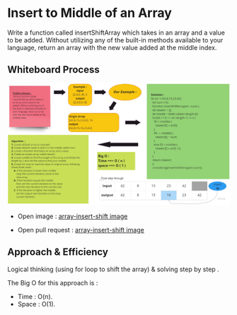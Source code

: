 # Insert to Middle of an Array

<!-- Description of the challenge -->

Write a function called insertShiftArray which takes in an array and a value to be added. Without utilizing any of the built-in methods available to your language, return an array with the new value added at the middle index.

## Whiteboard Process

<!-- Embedded whiteboard image -->

![array-insert-shift](../assets/insert-Shift-Array.jpg)

- Open image :
  [array-insert-shift image](../assets/insert-Shift-Array.jpg)

- Open pull request :
  [array-insert-shift image](https://github.com/SohaibAlmomani/data-structures-and-algorithms/pulls?q=is%3Apr+is%3Aclosed)

## Approach & Efficiency

<!-- What approach did you take? Discuss Why. What is the Big O space/time for this approach? -->

Logical thinking (using for loop to shift the array) & solving step by step .

The Big O for this approach is :

- Time : O(n).
- Space : O(1).
